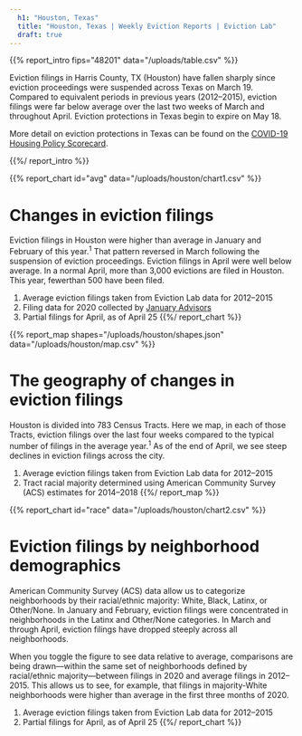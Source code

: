 ```yaml
---
  h1: "Houston, Texas"
  title: "Houston, Texas | Weekly Eviction Reports | Eviction Lab"
  draft: true
---
```


{{% report_intro fips="48201" data="/uploads/table.csv" %}}

Eviction filings in Harris County, TX (Houston) have fallen sharply since eviction proceedings were suspended across Texas on March 19. Compared to equivalent periods in previous years (2012–2015), eviction filings were far below average over the last two weeks of March and throughout April. Eviction protections in Texas begin to expire on May 18.

More detail on eviction protections in Texas can be found on the [COVID-19 Housing Policy Scorecard](https://evictionlab.org/covid-policy-scorecard/tx/).

{{%/ report_intro %}}

{{% report_chart id="avg" data="/uploads/houston/chart1.csv" %}}

# Changes in eviction filings

Eviction filings in Houston were higher than average in January and February of this year.<sup>1</sup> That pattern reversed in March following the suspension of eviction proceedings. Eviction filings in April were well below average. In a normal April, more than 3,000 evictions are filed in Houston. This year, fewerthan 500 have been filed.

  1. Average eviction filings taken from Eviction Lab data for 2012–2015  
  2. Filing data for 2020 collected by [January Advisors](https://www.januaryadvisors.com/)
  3. Partial filings for April, as of April 25
{{%/ report_chart %}}

{{% report_map shapes="/uploads/houston/shapes.json" data="/uploads/houston/map.csv" %}}

# The geography of changes in eviction filings

Houston is divided into 783 Census Tracts. Here we map, in each of those Tracts, eviction filings over the last four weeks compared to the typical number of filings in the average year.<sup>1</sup> As of the end of April, we see steep declines in eviction filings across the city.

  1. Average eviction filings taken from Eviction Lab data for 2012–2015
  2. Tract racial majority determined using American Community Survey (ACS) estimates for 2014–2018
{{%/ report_map %}}


{{% report_chart id="race" data="/uploads/houston/chart2.csv" %}}

# Eviction filings by neighborhood demographics

American Community Survey (ACS) data allow us to categorize neighborhoods by their racial/ethnic majority: White, Black, Latinx, or Other/None. In January and February, eviction filings were concentrated in neighborhoods in the Latinx and Other/None categories. In March and through April, eviction filings have dropped steeply across all neighborhoods.

When you toggle the figure to see data relative to average, comparisons are being drawn—within the same set of neighborhoods defined by racial/ethnic majority—between filings in 2020 and average filings in 2012–2015. This allows us to see, for example, that filings in majority-White neighborhoods were higher than average in the first three months of 2020.

  1. Average eviction filings taken from Eviction Lab data for 2012–2015
  2. Partial filings for April, as of April 25
{{%/ report_chart %}}